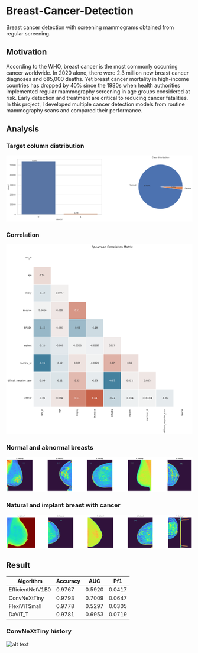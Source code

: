 # Breast-Cancer-Detection
Breast cancer detection with screening mammograms obtained from regular screening.

## Motivation
According to the WHO, breast cancer is the most commonly occurring cancer worldwide. In 2020 alone, there were 2.3 million new breast cancer diagnoses and 685,000 deaths. Yet breast cancer mortality in high-income countries has dropped by 40% since the 1980s when health authorities implemented regular mammography screening in age groups considered at risk. Early detection and treatment are critical to reducing cancer fatalities. In this project, I developed multiple cancer detection models from routine mammography scans and compared their performance.


## Analysis
### Target column distribution
![alt text](https://github.com/Bakar31/Breast-Cancer-Detection/blob/master/target.png)

### Correlation
![alt text](https://github.com/Bakar31/Breast-Cancer-Detection/blob/master/correlation.png)

### Normal and abnormal breasts
![alt text](https://github.com/Bakar31/Breast-Cancer-Detection/blob/master/with%20and%20without%20cancer.png)

### Natural and implant breast with cancer
![alt text](https://github.com/Bakar31/Breast-Cancer-Detection/blob/master/natural%20and%20implant%20with%20cancer.png)

## Result

<table>
  <thead>
    <tr>
      <th>Algorithm</th>
      <th>Accuracy</th>
      <th>AUC</th>
      <th>Pf1</th>
    </tr>
  </thead>
  <tbody>
    <tr>
      <td>EfficientNetV1B0</td>
      <td>0.9767</td>
      <td>0.5920</td>
      <td>0.0417</td>
    </tr>
     <tr>
      <td>ConvNeXtTiny</td>
      <td>0.9793</td>
      <td>0.7009</td>
      <td>0.0647</td>
    </tr>
     <tr>
      <td>FlexiViTSmall</td>
      <td>0.9778</td>
      <td>0.5297</td>
      <td>0.0305</td>
    </tr>
     <tr>
      <td>DaViT_T</td>
      <td>0.9781</td>
      <td>0.6953</td>
      <td>0.0719</td>
    </tr>
  </tbody>
</table>

### ConvNeXtTiny history
![alt text]()